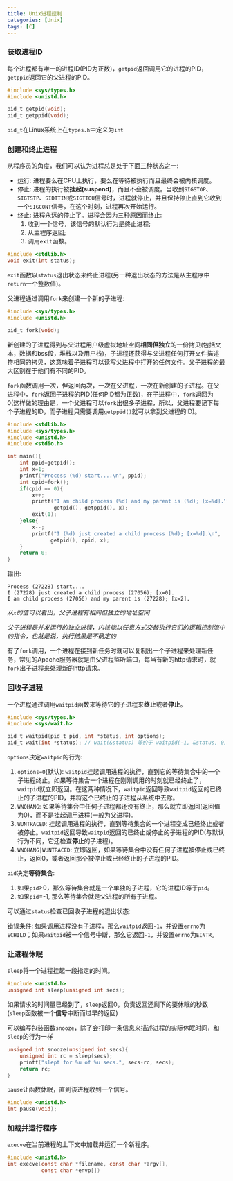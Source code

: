 ```yaml
---
title: Unix进程控制
categories: [Unix]
tags: [C]
---
```


### 获取进程ID

每个进程都有唯一的进程ID(PID为正数)，`getpid`返回调用它的进程的PID，`getppid`返回它的父进程的PID。

``` c
#include <sys/types.h>
#include <unistd.h>

pid_t getpid(void);
pid_t getppid(void);
```
`pid_t`在Linux系统上在`types.h`中定义为`int`

### 创建和终止进程

从程序员的角度，我们可以认为进程总是处于下面三种状态之一:

* 运行: 进程要么在CPU上执行，要么在等待被执行而且最终会被内核调度。
* 停止: 进程的执行被**挂起(suspend)**，而且不会被调度。当收到`SIGSTOP`、`SIGTSTP`、`SIDTTIN`或`SIGTTOU`信号时，进程就停止，并且保持停止直到它收到一个`SIGCONT`信号，在这个时刻，进程再次开始运行。
* 终止: 进程永远的停止了。进程会因为三种原因而终止:
    1. 收到一个信号，该信号的默认行为是终止进程;
    2. 从主程序返回;
    3. 调用`exit`函数。

``` c
#include <stdlib.h>
void exit(int status);
```
`exit`函数以`status`退出状态来终止进程(另一种退出状态的方法是从主程序中`return`一个整数值)。

父进程通过调用`fork`来创建一个新的子进程:
``` c
#include <sys/types.h>
#include <unistd.h>

pid_t fork(void);
```
新创建的子进程得到与父进程用户级虚拟地址空间**相同但独立**的一份拷贝(包括文本，数据和bss段，堆栈以及用户栈)，子进程还获得与父进程任何打开文件描述符相同的拷贝，这意味着子进程可以读写父进程中打开的任何文件。父子进程的最大区别在于他们有不同的PID。

`fork`函数调用一次，但返回两次，一次在父进程，一次在新创建的子进程。在父进程中，`fork`返回子进程的PID(任何PID都为正数)，在子进程中，`fork`返回为0(这样做的理由是，一个父进程可以`fork`出很多子进程，所以，父进程要记下每个子进程的ID，而子进程只需要调用`getppid()`就可以拿到父进程的ID)。

``` c
#include <stdlib.h>
#include <sys/types.h>
#include <unistd.h>
#include <stdio.h>

int main(){
    int ppid=getpid();
    int x=1;
    printf("Process (%d) start....\n", ppid);
    int cpid=fork();
    if(cpid == 0){
        x++;
        printf("I am child process (%d) and my parent is (%d); [x=%d].\n", 
               getpid(), getppid(), x);
        exit(1);
    }else{
        x--;
        printf("I (%d) just created a child process (%d); [x=%d].\n", 
              getpid(), cpid, x);
    }
    return 0;
}

```

输出:

    Process (27228) start....
    I (27228) just created a child process (27056); [x=0].
    I am child process (27056) and my parent is (27228); [x=2].

*从`x`的值可以看出，父子进程有相同但独立的地址空间*

*父子进程是并发运行的独立进程，内核能以任意方式交替执行它们的逻辑控制流中的指令，也就是说，执行结果是不确定的*

有了`fork`调用，一个进程在接到新任务时就可以复制出一个子进程来处理新任务，常见的Apache服务器就是由父进程监听端口，每当有新的http请求时，就`fork`出子进程来处理新的http请求。

### 回收子进程

一个进程通过调用`waitpid`函数来等待它的子进程来**终止**或者**停止**。
``` c
#include <sys/types.h>
#include <sys/wait.h>

pid_t waitpid(pid_t pid, int *status, int options);
pid_t wait(int *status); // wait(&status) 等价于 waitpid(-1, &status, 0)
```
`options`决定`waitpid`的行为:

1. `options=0`(默认): `waitpid`挂起调用进程的执行，直到它的等待集合中的一个子进程终止。如果等待集合一个进程在刚刚调用的时刻就已经终止了， `waitpid`就立即返回。在这两种情况下，`waitpid`返回导致`waitpid`返回的已终止的子进程的PID，并将这个已终止的子进程从系统中去除。
2. `WNOHANG`: 如果等待集合中任何子进程都还没有终止，那么就立即返回(返回值为0)，而不是挂起调用进程(一般为父进程)。
3. `WUNTRACED`: 挂起调用进程的执行，直到等待集合的一个进程变成已经终止或者被停止。`waitpid`返回导致`waitpid`返回的已终止或停止的子进程的PID(与默认行为不同，它还检查**停止**的子进程)。
4. `WNOHANG|WUNTRACED`: 立即返回，如果等待集合中没有任何子进程被停止或已终止，返回0，或者返回那个被停止或已经终止的子进程的PID。

`pid`决定**等待集合**:

1. 如果`pid`>0，那么等待集合就是一个单独的子进程，它的进程ID等于`pid`。
2. 如果`pid`=-1, 那么等待集合就是父进程的所有子进程。 

可以通过`status`检查已回收子进程的退出状态:

错误条件: 如果调用进程没有子进程，那么`waitpid`返回`-1`，并设置`errno`为`ECHILD`；如果`waitpid`被一个信号中断，那么它返回`-1`，并设置`errno`为`EINTR`。

### 让进程休眠

`sleep`将一个进程挂起一段指定的时间。
``` c
#include <unistd.h>
unsigned int sleep(unsigned int secs);
```

如果请求的时间量已经到了，`sleep`返回0，负责返回还剩下的要休眠的秒数(`sleep`函数被一个**信号**中断而过早的返回)

可以编写包装函数`snooze`，除了会打印一条信息来描述进程的实际休眠时间，和`sleep`的行为一样
``` c
unsigned int snooze(unsigned int secs){
    unsigned int rc = sleep(secs);
    printf("slept for %u of %u secs.", secs-rc, secs);
    return rc;
}
```

`pause`让函数休眠，直到该进程收到一个信号。

``` C
#include <unistd.h>
int pause(void);
```
### 加载并运行程序

`execve`在当前进程的上下文中加载并运行一个新程序。
``` c
#include <unistd.h>
int execve(const char *filename, const char *argv[], 
           const char *envp[])
```
